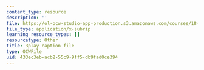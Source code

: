 ```yaml
---
content_type: resource
description: ''
file: https://ol-ocw-studio-app-production.s3.amazonaws.com/courses/18-01sc-single-variable-calculus-fall-2010/433ec3ebacb255c99ff5db9fad0ce394_apzEJCsycVM.vtt
file_type: application/x-subrip
learning_resource_types: []
resourcetype: Other
title: 3play caption file
type: OCWFile
uid: 433ec3eb-acb2-55c9-9ff5-db9fad0ce394
---
```


